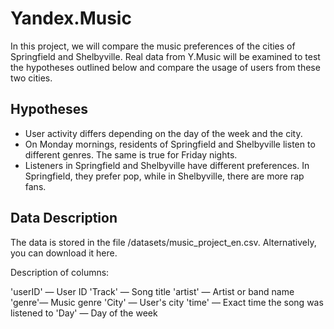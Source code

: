 # Yandex.Music

In this project, we will compare the music preferences of the cities of Springfield and Shelbyville. Real data from Y.Music will be examined to test the hypotheses outlined below and compare the usage of users from these two cities.

## Hypotheses
- User activity differs depending on the day of the week and the city.
- On Monday mornings, residents of Springfield and Shelbyville listen to different genres. The same is true for Friday nights.
- Listeners in Springfield and Shelbyville have different preferences. In Springfield, they prefer pop, while in Shelbyville, there are more rap fans.

## Data Description
The data is stored in the file /datasets/music_project_en.csv. Alternatively, you can download it here.

Description of columns:

'userID' — User ID
'Track' — Song title
'artist' — Artist or band name
'genre'— Music genre
'City' — User's city
'time' — Exact time the song was listened to
'Day' — Day of the week






